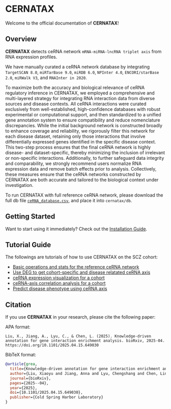 # CERNATAX

Welcome to the official documentation of **CERNATAX**!

## Overview

**CERNATAX** detects ceRNA network `mRNA-miRNA-lncRNA triplet axis` from RNA expression profiles.

We have manually curated a ceRNA network database by integrating `TargetSCAN 8.0`, `miRTarBase 9.0`, `miRDB 6.0`, `NPInter 4.0`, `ENCORI/starBase 2.0`, `miRWalk V3`, and `RNAInter in 2020`. 

To maximize both the accuracy and biological relevance of ceRNA regulatory inference in CERNATAX, we employed a comprehensive and multi-layered strategy for integrating RNA interaction data from diverse sources and disease contexts. All ceRNA interactions were curated exclusively from well-established, high-confidence databases with robust experimental or computational support, and then standardized to a unified gene annotation system to ensure compatibility and reduce nomenclature discrepancies. While the initial background network is constructed broadly to enhance coverage and reliability, we rigorously filter this network for each disease dataset, retaining only those interactions that involve differentially expressed genes identified in the specific disease context. This two-step process ensures that the final ceRNA network is highly disease- and dataset-specific, thereby minimizing the inclusion of irrelevant or non-specific interactions. Additionally, to further safeguard data integrity and comparability, we strongly recommend users normalize RNA expression data and remove batch effects prior to analysis. Collectively, these measures ensure that the ceRNA networks constructed by CERNATAX are both accurate and tailored to the biological context under investigation.

To run CERNATAX with full reference ceRNA network, please download the full db file [`ceRNA_database.csv`](https://doi.org/10.5281/zenodo.15357964), and place it into `cernatax/db`.


## Getting Started

Want to start using it immediately? Check out the [Installation Guide](installation.md).


## Tutorial Guide
The followings are tutorials of how to use CERNATAX on the SCZ cohort:

-   [Basic operations and stats for the reference ceRNA network](tutorial/reference_ceRNA_network.ipynb)
-   [Use DEG to get cohort-specific and disease relatated ceRNA axis](tutorial/ceRNA_axis_from_DEG.ipynb)
-   [ceRNA expression visualization for a cohort](tutorial/plot_ceRNA_exp_for_cohort.ipynb)
-   [ceRNA-axis correlation analysis for a cohort](tutorial/ceRNA_correlation_analysis.ipynb)
-   [Predict disease phenotype using ceRNA axis](tutorial/prediction.ipynb)

## Citation

If you use **CERNATAX** in your research, please cite the following paper:

APA format:

```
Liu, X., Jiang, A., Lyu, C., & Chen, L. (2025). Knowledge-driven annotation for gene interaction enrichment analysis. bioRxiv, 2025-04. https://doi.org/10.1101/2025.04.15.649030
```

BibTeX format:

```bibtex
@article{grea,
  title={Knowledge-driven annotation for gene interaction enrichment analysis},
  author={Liu, Xiaoyu and Jiang, Anna and Lyu, Chengshang and Chen, Lingxi},
  journal={bioRxiv},
  pages={2025--04},
  year={2025},
  doi={10.1101/2025.04.15.649030},
  publisher={Cold Spring Harbor Laboratory}
}
```


<div style="display:none;">
<script type='text/javascript' id='clustrmaps' src='//cdn.clustrmaps.com/map_v2.js?cl=ffffff&w=a&t=n&d=s_zp3a_kJX2eHlUNurnH4Jti8lf7sMFpJyhQQnn21MU'></script>
<script defer src='https://static.cloudflareinsights.com/beacon.min.js' data-cf-beacon='{"token": "aec36b862a47431a979dc263a1f98d74"}'></script>
</div>
